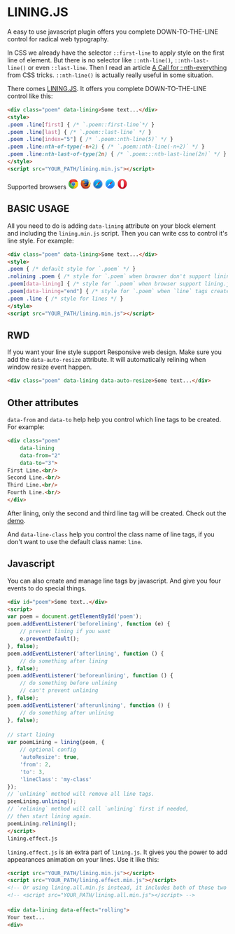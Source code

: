 LINING.JS
==

A easy to use javascript plugin offers you complete DOWN-TO-THE-LINE control for radical web typography.

In CSS we already have the selector `::first-line` to apply style on the first line of element. But there is no selector like `::nth-line()`, `::nth-last-line()` or even `::last-line`. Then I read an article [A Call for ::nth-everything](http://css-tricks.com/a-call-for-nth-everything/) from CSS tricks. `::nth-line()` is actually really useful in some situation.

There comes [LINING.JS](http://zencode.in/lining.js/). It offers you complete DOWN-TO-THE-LINE control like this:

```html
<div class="poem" data-lining>Some text...</div>
<style>
.poem .line[first] { /* `.poem::first-line`*/ }
.poem .line[last] { /* `.poem::last-line` */ }
.poem .line[index="5"] { /* `.poem::nth-line(5)` */ }
.poem .line:nth-of-type(-n+2) { /* `.poem::nth-line(-n+2)` */ }
.poem .line:nth-last-of-type(2n) { /* `.poem:::nth-last-line(2n)` */ }
</style>
<script src="YOUR_PATH/lining.min.js"></script>
```

Supported browsers 
<img src="assets/chrome_256x256.png" width="24" height="24" alt="Lastest chrome">
<img src="assets/firefox_256x256.png" width="24" height="24" alt="Lastest firefox">
<img src="assets/safari_256x256.png" width="24" height="24" alt="Lastest safari">
<img src="assets/safari-ios_256x256.png" width="24" height="24" alt="Lastest mobile safari">
<img src="assets/opera_256x256.png" width="24" height="24" alt="Lastest opera">

BASIC USAGE
--
All you need to do is adding `data-lining` attribute on your block element and including the `lining.min.js` script. Then you can write css to control it's line style. For example:

```html
<div class="poem" data-lining>Some text...</div>
<style>
.poem { /* default style for `.poem` */ }
.nolining .poem { /* style for `.poem` when browser don't support lining.js */ }
.poem[data-lining] { /* style for `.poem` when browser support lining.js */ }
.poem[data-lining="end"] { /* style for `.poem` when `line` tags created */ }
.poem .line { /* style for lines */ }
</style>
<script src="YOUR_PATH/lining.min.js"></script>
```

RWD
--
If you want your line style support Responsive web design. Make sure you add the `data-auto-resize` attribute. It will automatically relining when window resize event happen.

```html
<div class="poem" data-lining data-auto-resize>Some text...</div>
```

Other attributes
--
`data-from` and `data-to` help help you control which line tags to be created. For example:

```html
<div class="poem"
    data-lining
    data-from="2"
    data-to="3">
First Line.<br/>
Second Line.<br/>
Third Line.<br/>
Fourth Line.<br/>
</div>
```

After lining, only the second and third line tag will be created. Check out the [demo](http://jsbin.com/riweb/2/edit?output).

And `data-line-class` help you control the class name of line tags, if you don't want to use the default class name: `line`.

Javascript
--
You can also create and manage line tags by javascript. And give you four events to do special things.

```html
<div id="poem">Some text..</div>
<script>
var poem = document.getElementById('poem');
poem.addEventListener('beforelining', function (e) {
    // prevent lining if you want
    e.preventDefault();
}, false);
poem.addEventListener('afterlining', function () {
    // do something after lining
}, false);
poem.addEventListener('beforeunlining', function () {
    // do something before unlining
    // can't prevent unlining
}, false);
poem.addEventListener('afterunlining', function () {
    // do something after unlining
}, false);

// start lining
var poemLining = lining(poem, {
    // optional config
    'autoResize': true,
    'from': 2,
    'to': 3,
    'lineClass': 'my-class'
});
// `unlining` method will remove all line tags.
poemLining.unlining();
// `relining` method will call `unlining` first if needed,
// then start lining again.
poemLining.relining();
</script>
lining.effect.js
```

`lining.effect.js` is an extra part of `lining.js`. It gives you the power to add appearances animation on your lines. Use it like this:

```html
<script src="YOUR_PATH/lining.min.js"></script>
<script src="YOUR_PATH/lining.effect.min.js"></script>
<!-- Or using lining.all.min.js instead, it includes both of those two file. -->
<!-- <script src="YOUR_PATH/lining.all.min.js"></script> -->

<div data-lining data-effect="rolling">
Your text...
<div>
```
